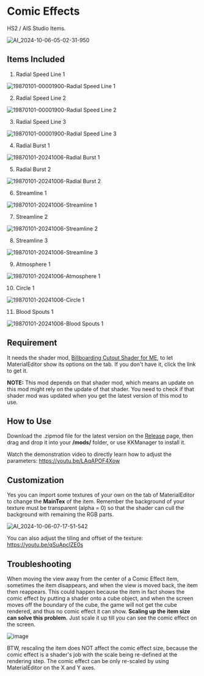 # Comic Effects
HS2 / AIS Studio Items.

![AI_2024-10-06-05-02-31-950](https://github.com/user-attachments/assets/70f40308-592d-457a-b13e-95a39eccf746)

## Items Included
1. Radial Speed Line 1

![19870101-00001900-Radial Speed Line 1](https://github.com/user-attachments/assets/8392cb0e-53b7-4a6e-9d38-84eb4ef27c23)

2. Radial Speed Line 2

![19870101-00001900-Radial Speed Line 2](https://github.com/user-attachments/assets/7c950fbb-7c87-4206-ba9b-513a62e10727)

3. Radial Speed Line 3

![19870101-00001900-Radial Speed Line 3](https://github.com/user-attachments/assets/e8724770-8180-4e9f-85a4-0c4b156e272d)

4. Radial Burst 1

![19870101-20241006-Radial Burst 1](https://github.com/user-attachments/assets/5389eeb7-7347-4a9c-98a5-f8745e96ff8c)

5. Radial Burst 2

![19870101-20241006-Radial Burst 2](https://github.com/user-attachments/assets/1bf6a133-c862-4134-90d5-fc41713be1b4)

6. Streamline 1

![19870101-20241006-Streamline 1](https://github.com/user-attachments/assets/f29553fb-c969-4657-838e-ab85699f17c0)

7. Streamline 2

![19870101-20241006-Streamline 2](https://github.com/user-attachments/assets/332962cd-c4fd-4f33-8a0e-d34b17153d27)

8. Streamline 3

![19870101-20241006-Streamline 3](https://github.com/user-attachments/assets/9525880d-cea9-4065-8a88-7a6d49c59f3e)

9. Atmosphere 1

![19870101-20241006-Atmosphere 1](https://github.com/user-attachments/assets/393280b7-3ef5-4853-a1a3-28369605af62)

10. Circle 1

![19870101-20241006-Circle 1](https://github.com/user-attachments/assets/dc2d74f4-cf11-4b59-9c0b-3be96030bfa5)

11. Blood Spouts 1

![19870101-20241006-Blood Spouts 1](https://github.com/user-attachments/assets/009edfd7-49f7-43fc-9f39-f5f986cb9d61)

## Requirement
It needs the shader mod, [Billboarding Cutout Shader for ME](https://github.com/Blatke/Billboarding_Cutout_Shader_for_ME), to let MaterialEditor show its options on the tab. If you don't have it, click the link to get it.

**NOTE:** This mod depends on that shader mod, which means an update on this mod might rely on the update of that shader. You need to check if that shader mod was updated when you get the latest version of this mod to use.

## How to Use
Download the .zipmod file for the latest version on the [Release](https://github.com/Blatke/Comic-Effects/releases) page, then drag and drop it into your **/mods/** folder, or use KKManager to install it.

Watch the demonstration video to directly learn how to adjust the parameters: https://youtu.be/LAqAPOF4Xow

## Customization
Yes you can import some textures of your own on the tab of MaterialEditor to change the **MainTex** of the item. Remember the background of your texture must be transparent (alpha = 0) so that the shader can cull the background with remaining the RGB parts.

![AI_2024-10-06-07-17-51-542](https://github.com/user-attachments/assets/09b16001-30fa-4be7-9ba6-361d474588a5)

You can also adjust the tiling and offset of the texture: https://youtu.be/qSuApclZE0s

## Troubleshooting
When moving the view away from the center of a Comic Effect item, sometimes the item disappears, and when the view is moved back, the item then reappears. This could happen because the item in fact shows the comic effect by putting a shader onto a cube object, and when the screen moves off the boundary of the cube, the game will not get the cube rendered, and thus no comic effect it can show. **Scaling up the item size can solve this problem.** Just scale it up till you can see the comic effect on the screen. 

![image](https://github.com/user-attachments/assets/59017349-dea2-45eb-9322-6d144abfad55)

BTW, rescaling the item does NOT affect the comic effect size, because the comic effect is a shader's job with the scale being re-defined at the rendering step. The comic effect can be only re-scaled by using MaterialEditor on the X and Y axes. 
